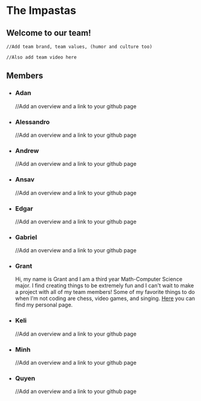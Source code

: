 # The Impastas

## Welcome to our team!

    //Add team brand, team values, (humor and culture too)

    //Also add team video here

## Members

- ### Adan

  //Add an overview and a link to your github page

- ### Alessandro
  //Add an overview and a link to your github page
- ### Andrew
  //Add an overview and a link to your github page
- ### Ansav
  //Add an overview and a link to your github page
- ### Edgar
  //Add an overview and a link to your github page
- ### Gabriel
  //Add an overview and a link to your github page
- ### Grant
  Hi, my name is Grant and I am a third year Math-Computer Science major. I find creating things to be extremely fun and I can't wait to make a project with all of my team members! Some of my favorite things to do when I'm not coding are chess, video games, and singing. [Here](https://grantduntugan.github.io/GitHub-Pages/) you can find my personal page.
- ### Keli
  //Add an overview and a link to your github page
- ### Minh
  //Add an overview and a link to your github page
- ### Quyen
  //Add an overview and a link to your github page
